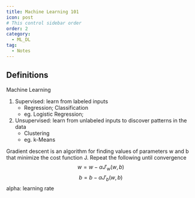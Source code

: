 ```yaml
---
title: Machine Learning 101
icon: post
# This control sidebar order
order: 2
category:
  - ML_DL
tag:
  - Notes
---
```


## Definitions
Machine Learning
1. Supervised: learn from labeled inputs
    - Regression; Classification
    - eg. Logistic Regression; 
2. Unsupervised: learn from unlabeled inputs to discover patterns in the data
    - Clustering
    - eg. k-Means


Gradient descent is an algorithm for finding values of parameters w and b that minimize the cost function J. Repeat the following until convergence
$$w = w - \alpha J'_w (w,b)$$
$$b = b - \alpha J'_b (w,b)$$
alpha: learning rate